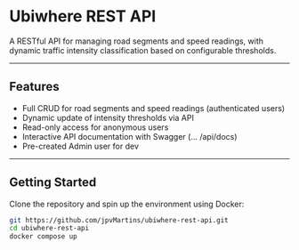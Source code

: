 #  Ubiwhere REST API

A RESTful API for managing road segments and speed readings, with dynamic traffic intensity classification based on configurable thresholds.

---

##  Features

-  Full CRUD for road segments and speed readings (authenticated users)
-  Dynamic update of intensity thresholds via API
-  Read-only access for anonymous users
-  Interactive API documentation with Swagger (... /api/docs)
-  Pre-created Admin user for dev

---

##  Getting Started

Clone the repository and spin up the environment using Docker:

```bash
git https://github.com/jpvMartins/ubiwhere-rest-api.git
cd ubiwhere-rest-api
docker compose up
```



